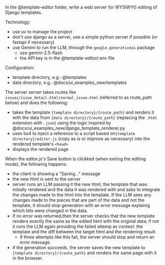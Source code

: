 In the @template-editor folder, write a web server for WYSIWYG editing of Django templates.

Technology:
- use uv to manage the project
- don't use django as a server, use a simple python server if possible (or fastapi if necessary)
- use Gemini to run the LLM, through the `google.generativeai` package
  - use gemini-2.5-flash
  - the API key is in the @template-editor/.env file

Configuration:
- template directory, e.g.: @templates
- data directory, e.g.: @docs/ui_examples_new/templates

The server server takes routes like `issues/issue_detail.html/normal_issue.html` (referred to as route_path below) and does the following:
- takes the template `{template directory}/{route_path}` and renders it with the data from `{data directory}/{route_path}` (replacing the `.html` extension with `.json`) using the logic inspired by @docs/ui_examples_new/django_template_renderer.py
- uses bs4 to inject a reference to a script based on`{template directory}/editor.js` (copy as is or improve as necessary) into the rendered template's `<head>`
- displays the rendered page

When the editor.js's Save button is clickked (when exiting the editing mode), the following happens:
- the client is showing a "Saving..." message
- the new html is sent to the server
- server runs an LLM passing it the new html, the template that was initially rendered and the data it was rendered with and asks to integrate the changes made to the html into the template. If the LLM sees any changes made to the pieces that are part of the data and not the template, it should stop generation with an error message explainig which bits were changed in the data.
- if no error was returned,then the server checks that the new template renders exactly the same as the edited html with the original data; if not it runs the LLM again providing the failed attemp as context: the template and the diff between the target html and the rendering result.
  - if three attempts like this fail, the server should stop and return an error message.
- if the generation succeeds, the server saves the new template to `{template directory}/{route_path}` and renders the same page with it in the browser.
